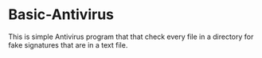 # Basic-Antivirus
This is simple Antivirus program that that check every file in a directory for fake signatures that are in a text file.

